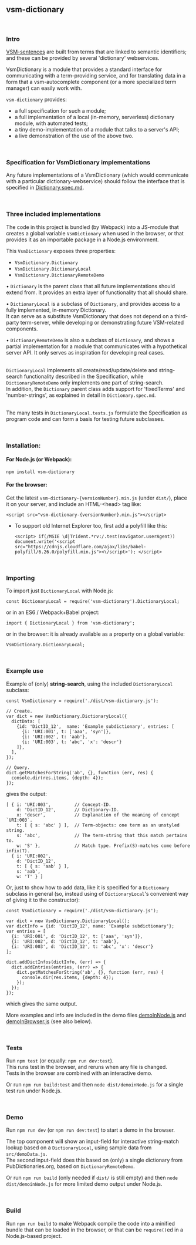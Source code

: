 ## vsm-dictionary

<br>

### Intro

[VSM-sentences](http://scicura.org/vsm/vsm.html)
are built from terms that are linked to semantic identifiers;
and these can be provided by several 'dictionary' webservices.

VsmDictionary is a module that provides a standard interface for
communicating with a term-providing service, and for translating data
in a form that a vsm-autocomplete component (or a more specialized term manager)
can easily work with.

`vsm-dictionary` provides:
- a full specification for such a module;
- a full implementation of a local (in-memory, serverless) dictionary
  module, with automated tests;
- a tiny demo-implementation of a module that talks to a server's API;
- a live demonstration of the use of the above two.

<br>

### Specification for VsmDictionary implementations

Any future implementations of a VsmDictionary (which would communicate with
a particular dictionary-webservice) should follow the interface
that is specified in [Dictionary.spec.md](src/Dictionary/Dictionary.spec.md).

<br>

### Three included implementations

The code in this project is bundled (by Webpack) into a JS-module that creates a
global variable `VsmDictionary` when used in the browser, or that provides it
as an importable package in a Node.js environment.

This `VsmDictionary` exposes three properties:
- `VsmDictionary.Dictionary`
- `VsmDictionary.DictionaryLocal`
- `VsmDictionary.DictionaryRemoteDemo`

&bull; `Dictionary` is the parent class that all future implementations should
extend from. It provides an extra layer of functionality that all should share.

&bull; `DictionaryLocal` is a subclass of `Dictionary`, and provides
access to a fully implemented, in-memory Dictionary.  
It can serve as a substitute VsmDictionary that does not depend on a third-party
term-server, while developing or demonstrating future VSM-related components.

&bull; `DictionaryRemoteDemo` is also a subclass of `Dictionary`, and
shows a partial implementation for a module that communicates
with a hypothetical server API. It only serves as inspiration for developing
real cases.

<br>`DictionaryLocal` implements all create/read/update/delete and string-search
functionality described in the Specification, while `DictionaryRemoteDemo`
only implements one part of string-search.  
In addition, the `Dictionary` parent class adds support for 'fixedTerms' and
'number-strings', as explained in detail in `Dictionary.spec.md`.

<br>The many tests in `DictionaryLocal.tests.js` formulate the Specification
as program code and can form a basis for testing future subclasses.

<br>

### Installation:

#### For Node.js (or Webpack):

```
npm install vsm-dictionary
```

#### For the browser:  

Get the latest `vsm-dictionary-{versionNumber}.min.js` (under `dist/`),
place it on your server, and include an HTML-&lt;head&gt; tag like:

```
<script src="vsm-dictionary-{versionNumber}.min.js"></script>
```

* To support old Internet Explorer too, first add a polyfill like this:
  ```
  <script> if(/MSIE \d|Trident.*rv:/.test(navigator.userAgent))  document.write('<script src="https://cdnjs.cloudflare.com/ajax/libs/babel-polyfill/6.26.0/polyfill.min.js"><\/script>'); </script>
  ```

<br>

### Importing

To import just `DictionaryLocal` with Node.js:

```
const DictionaryLocal = require('vsm-dictionary').DictionaryLocal;
```

or in an ES6 / Webpack+Babel project:

```
import { DictionaryLocal } from 'vsm-dictionary';
```

or in the browser: it is already available as a property on a global variable:

```
VsmDictionary.DictionaryLocal;
```

<br>

### Example use

Example of (only) **string-search**, using the included `DictionaryLocal`
subclass:

```
const VsmDictionary = require('./dist/vsm-dictionary.js');

// Create.
var dict = new VsmDictionary.DictionaryLocal({
  dictData: [
    {id: 'DictID_12',  name: 'Example subdictionary', entries: [
      {i: 'URI:001', t: ['aaa', 'syn']},
      {i: 'URI:002', t: 'aab'},
      {i: 'URI:003', t: 'abc', 'x': 'descr'}
    ]},
  ],
});

// Query.
dict.getMatchesForString('ab', {}, function (err, res) {
  console.dir(res.items, {depth: 4});
});
```

gives the output:

```
[ { i: 'URI:003',         // Concept-ID.
    d: 'DictID_12',       // Dictionary-ID.
    x: 'descr',           // Explanation of the meaning of concept `URI:003`.
    t: [ { s: 'abc' } ],  // Term-objects: one term as an unstyled string.
    s: 'abc',             // The term-string that this match pertains to.
    w: 'S' },             // Match type. Prefix(S)-matches come before infix(T).
  { i: 'URI:002',
    d: 'DictID_12',
    t: [ { s: 'aab' } ],
    s: 'aab',
    w: 'T' } ]
```

Or, just to show how to add data, like it is specified for a `Dictionary`
subclass in general (so, instead using of `DictionaryLocal`'s convenient way
of giving it to the constructor):

```
const VsmDictionary = require('./dist/vsm-dictionary.js');

var dict = new VsmDictionary.DictionaryLocal();
var dictInfo = {id: 'DictID_12', name: 'Example subdictionary'};
var entries = [
  {i: 'URI:001', d: 'DictID_12', t: ['aaa', 'syn']},
  {i: 'URI:002', d: 'DictID_12', t: 'aab'},
  {i: 'URI:003', d: 'DictID_12', t: 'abc', 'x': 'descr'}
];

dict.addDictInfos(dictInfo, (err) => {
  dict.addEntries(entries, (err) => {
    dict.getMatchesForString('ab', {}, function (err, res) {
      console.dir(res.items, {depth: 4});
    });
  });
});
```

which gives the same output.

More examples and info are included in the demo files
[demoInNode.js](src/demoInNode.js)
and [demoInBrowser.js](src/demoInBrowser.js) (see also below).

<br>

### Tests

Run `npm test` (or equally: `npm run dev:test`).  
This runs test in the browser, and reruns when any file is changed.  
Tests in the browser are combined with an interactive demo.  

Or run `npm run build:test` and then `node dist/demoinNode.js`
for a single test run under Node.js.

<br>

### Demo

Run `npm run dev` (or `npm run dev:test`) to start a demo in the browser.

The top component will show an input-field for interactive string-match
lookup based on a `DictionaryLocal`, using sample data from `src/demoData.js`.   
The second input-field does this based on (only) a single dictionary
from PubDictionaries.org, based on `DictionaryRemoteDemo`.

Or run `npm run build` (only needed if `dist/` is still empty)
and then `node dist/demoinNode.js` for more limited demo output under Node.js.

<br>

### Build

Run `npm run build` to make Webpack compile the code into a minified bundle
that can be loaded in the browser, or that can be `require()`ed
in a Node.js-based project.
